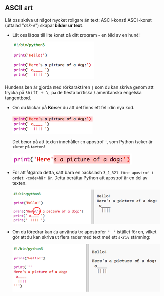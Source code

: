 ## ASCII art

Låt oss skriva ut något mycket roligare än text: ASCII-konst! ASCII-konst (uttalad "*ask-e*") skapar **bilder ur text**.

+ Låt oss lägga till lite konst på ditt program - en bild av en hund!
    
    ![skärmdump](images/me-dog.png)

Hundens ben är gjorda med rörkaraktären `|` som du kan skriva genom att trycka på <kbd>Shift + \ </kbd> på de flesta brittiska / amerikanska engelska tangentbord.

+ Om du klickar på **Kör**ser du att det finns ett fel i din nya kod.
    
    ![skärmdump](images/me-dog-bug.png)
    
    Det beror på att texten innehåller en apostrof `'`, som Python tycker är slutet på texten!
    
    ![skärmdump](images/me-dog-quote.png)

+ För att åtgärda detta, sätt bara en backslash `3_1_321 före apostrof i ordet <code>här är`. Detta berättar Python att apostrof är en del av texten.
    
    ![skärmdump](images/me-dog-bug-fix.png)

+ Om du föredrar kan du använda tre apostrofer `'' '` istället för en, vilket gör att du kan skriva ut flera rader med text med ett `skriv` stämning:
    
    ![skärmdump](images/me-dog-triple-quote.png)